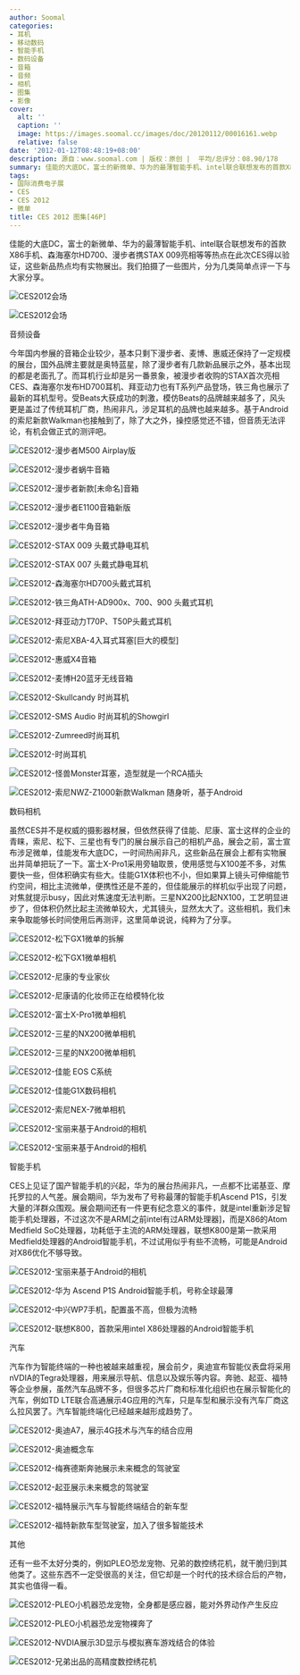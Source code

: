 ```yaml
---
author: Soomal
categories:
- 耳机
- 移动数码
- 智能手机
- 数码设备
- 音箱
- 音频
- 相机
- 图集
- 影像
cover:
  alt: ''
  caption: ''
  image: https://images.soomal.cc/images/doc/20120112/00016161.webp
  relative: false
date: '2012-01-12T08:48:19+08:00'
description: 源自：www.soomal.com | 版权：原创 |  平均/总评分：08.90/178
summary: 佳能的大底DC，富士的新微单、华为的最薄智能手机、intel联合联想发布的首款X86手机、森海塞尔HD700、漫步者携STAX 009亮相等等热点在此次CES得以验证，这些新品热点均有实物展出并可以亲自体验。我们拍摄了一些图片，分为音频设备、数码相机、智能手机、汽车及其他等五大类，同时进行简单点评与大家分享，让我们一起来观察行业动态。
tags:
- 国际消费电子展
- CES
- CES 2012
- 微单
title: CES 2012 图集[46P]
---
```


佳能的大底DC，富士的新微单、华为的最薄智能手机、intel联合联想发布的首款X86手机、森海塞尔HD700、漫步者携STAX 009亮相等等热点在此次CES得以验证，这些新品热点均有实物展出。我们拍摄了一些图片，分为几类简单点评一下与大家分享。



![CES2012会场](https://images.soomal.cc/images/doc/20120112/00016114.webp)



![CES2012会场](https://images.soomal.cc/images/doc/20120112/00016115.webp)



音频设备



今年国内参展的音箱企业较少，基本只剩下漫步者、麦博、惠威还保持了一定规模的展台，国外品牌主要就是奥特蓝星，除了漫步者有几款新品展示之外，基本出现的都是老面孔了。而耳机行业却是另一番景象，被漫步者收购的STAX首次亮相CES、森海塞尔发布HD700耳机、拜亚动力也有T系列产品登场，铁三角也展示了最新的耳机型号。受Beats大获成功的刺激，模仿Beats的品牌越来越多了，风头更是盖过了传统耳机厂商，热闹非凡，涉足耳机的品牌也越来越多。基于Android的索尼新款Walkman也接触到了，除了大之外，操控感觉还不错，但音质无法评论，有机会做正式的测评吧。



![CES2012-漫步者M500 Airplay版](https://images.soomal.cc/images/doc/20120112/00016116.webp)



![CES2012-漫步者蜗牛音箱](https://images.soomal.cc/images/doc/20120112/00016117.webp)



![CES2012-漫步者新款[未命名]音箱](https://images.soomal.cc/images/doc/20120112/00016118.webp)



![CES2012-漫步者E1100音箱新版](https://images.soomal.cc/images/doc/20120112/00016119.webp)



![CES2012-漫步者牛角音箱](https://images.soomal.cc/images/doc/20120112/00016120.webp)



![CES2012-STAX 009 头戴式静电耳机](https://images.soomal.cc/images/doc/20120112/00016121.webp)



![CES2012-STAX 007 头戴式静电耳机](https://images.soomal.cc/images/doc/20120112/00016122.webp)



![CES2012-森海塞尔HD700头戴式耳机](https://images.soomal.cc/images/doc/20120112/00016123.webp)



![CES2012-铁三角ATH-AD900x、700、900 头戴式耳机](https://images.soomal.cc/images/doc/20120112/00016124.webp)



![CES2012-拜亚动力T70P、T50P头戴式耳机](https://images.soomal.cc/images/doc/20120112/00016125.webp)



![CES2012-索尼XBA-4入耳式耳塞[巨大的模型]](https://images.soomal.cc/images/doc/20120112/00016126.webp)



![CES2012-惠威X4音箱](https://images.soomal.cc/images/doc/20120112/00016127.webp)



![CES2012-麦博H20蓝牙无线音箱](https://images.soomal.cc/images/doc/20120112/00016128.webp)



![CES2012-Skullcandy 时尚耳机](https://images.soomal.cc/images/doc/20120112/00016129.webp)



![CES2012-SMS Audio 时尚耳机的Showgirl](https://images.soomal.cc/images/doc/20120112/00016130.webp)



![CES2012-Zumreed时尚耳机](https://images.soomal.cc/images/doc/20120112/00016131.webp)



![CES2012-时尚耳机](https://images.soomal.cc/images/doc/20120112/00016132.webp)



![CES2012-怪兽Monster耳塞，造型就是一个RCA插头](https://images.soomal.cc/images/doc/20120112/00016133.webp)



![CES2012-索尼NWZ-Z1000新款Walkman 随身听，基于Android](https://images.soomal.cc/images/doc/20120112/00016134.webp)



数码相机



虽然CES并不是权威的摄影器材展，但依然获得了佳能、尼康、富士这样的企业的青睐，索尼、松下、三星也有专门的展台展示自己的相机产品，展会之前，富士宣布涉足微单，佳能发布大底DC，一时间热闹非凡，这些新品在展会上都有实物展出并简单把玩了一下。富士X-Pro1采用旁轴取景，使用感觉与X100差不多，对焦要快一些，但体积确实有些大。佳能G1X体积也不小，但如果算上镜头可伸缩能节约空间，相比主流微单，便携性还是不差的，但佳能展示的样机似乎出现了问题，对焦就提示busy，因此对焦速度无法判断。三星NX200比起NX100，工艺明显进步了，但体积仍然比起主流微单较大，尤其镜头，显然太大了。这些相机，我们未来争取能够长时间使用后再测评，这里简单说说，纯粹为了分享。



![CES2012-松下GX1微单的拆解](https://images.soomal.cc/images/doc/20120112/00016135.webp)



![CES2012-松下GX1微单相机](https://images.soomal.cc/images/doc/20120112/00016136.webp)



![CES2012-尼康的专业家伙](https://images.soomal.cc/images/doc/20120112/00016137.webp)



![CES2012-尼康请的化妆师正在给模特化妆](https://images.soomal.cc/images/doc/20120112/00016138.webp)



![CES2012-富士X-Pro1微单相机](https://images.soomal.cc/images/doc/20120112/00016139.webp)



![CES2012-三星的NX200微单相机](https://images.soomal.cc/images/doc/20120112/00016140.webp)



![CES2012-三星的NX200微单相机](https://images.soomal.cc/images/doc/20120112/00016141.webp)



![CES2012-佳能 EOS C系统](https://images.soomal.cc/images/doc/20120112/00016142.webp)



![CES2012-佳能G1X数码相机](https://images.soomal.cc/images/doc/20120112/00016143.webp)



![CES2012-索尼NEX-7微单相机](https://images.soomal.cc/images/doc/20120112/00016144.webp)



![CES2012-宝丽来基于Android的相机](https://images.soomal.cc/images/doc/20120112/00016145.webp)



![CES2012-宝丽来基于Android的相机](https://images.soomal.cc/images/doc/20120112/00016146.webp)



智能手机



CES上见证了国产智能手机的兴起，华为的展台热闹非凡，一点都不比诺基亚、摩托罗拉的人气差。展会期间，华为发布了号称最薄的智能手机Ascend P1S，引发大量的洋群众围观。展会期间还有一件更有纪念意义的事件，就是intel重新涉足智能手机处理器，不过这次不是ARM[之前intel有过ARM处理器]，而是X86的Atom Medfield SoC处理器，功耗低于主流的ARM处理器，联想K800是第一款采用Medfield处理器的Android智能手机，不过试用似乎有些不流畅，可能是Android对X86优化不够导致。



![CES2012-宝丽来基于Android的相机](https://images.soomal.cc/images/doc/20120112/00016147.webp)



![CES2012-华为 Ascend P1S Android智能手机，号称全球最薄](https://images.soomal.cc/images/doc/20120112/00016148.webp)



![CES2012-中兴WP7手机，配置虽不高，但极为流畅](https://images.soomal.cc/images/doc/20120112/00016149.webp)



![CES2012-联想K800，首款采用intel X86处理器的Android智能手机](https://images.soomal.cc/images/doc/20120112/00016150.webp)



汽车



汽车作为智能终端的一种也被越来越重视，展会前夕，奥迪宣布智能仪表盘将采用nVDIA的Tegra处理器，用来展示导航、信息以及娱乐等内容。奔驰、起亚、福特等企业参展，虽然汽车品牌不多，但很多芯片厂商和标准化组织也在展示智能化的汽车，例如TD LTE联合高通展示4G应用的汽车，只是车型和展示没有汽车厂商这么拉风罢了。汽车智能终端化已经越来越形成趋势了。



![CES2012-奥迪A7，展示4G技术与汽车的结合应用](https://images.soomal.cc/images/doc/20120112/00016151.webp)



![CES2012-奥迪概念车](https://images.soomal.cc/images/doc/20120112/00016152.webp)



![CES2012-梅赛德斯奔驰展示未来概念的驾驶室](https://images.soomal.cc/images/doc/20120112/00016153.webp)



![CES2012-起亚展示未来概念的驾驶室](https://images.soomal.cc/images/doc/20120112/00016154.webp)



![CES2012-福特展示汽车与智能终端结合的新车型](https://images.soomal.cc/images/doc/20120112/00016155.webp)



![CES2012-福特新款车型驾驶室，加入了很多智能技术](https://images.soomal.cc/images/doc/20120112/00016156.webp)



其他



还有一些不太好分类的，例如PLEO恐龙宠物、兄弟的数控绣花机，就干脆归到其他类了。这些东西不一定受很高的关注，但它却是一个时代的技术综合后的产物，其实也值得一看。



![CES2012-PLEO小机器恐龙宠物，全身都是感应器，能对外界动作产生反应](https://images.soomal.cc/images/doc/20120112/00016157.webp)



![CES2012-PLEO小机器恐龙宠物裸奔了](https://images.soomal.cc/images/doc/20120112/00016158.webp)



![CES2012-NVDIA展示3D显示与模拟赛车游戏结合的体验](https://images.soomal.cc/images/doc/20120112/00016159.webp)



![CES2012-兄弟出品的高精度数控绣花机](https://images.soomal.cc/images/doc/20120112/00016160.webp)